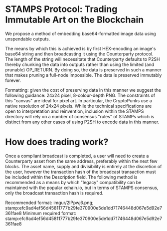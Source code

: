 # STAMPS Protocol: Trading Immutable Art on the Blockchain

We propose a method of embedding base64-formatted image data using unspendable outputs.

The means by which this is achieved is by first HEX-encoding an image's base64 string and then broadcasting it using the Counterparty protocol. The length of the string will necessitate that Counterparty defaults to P2SH thereby chunking the data into outputs rather than using the limited (and prunable) OP_RETURN. By doing so, the data is preserved in such a manner that makes pruning a full-node impossible. The data is preserved immutably forever.

Formatting: given the cost of preserving data in this manner we suggest the following guidance: 24x24 pixel, 8-colour-depth PNG. The constraints of this "canvas" are ideal for pixel art. In particular, the CryptoPunks use a native resolution of 24x24 pixels. While the technical specifications are open to interpretation and reinvention, inclusion within the STAMPS directory will rely on a number of consensus "rules" of STAMPs which is distinct from any other cases of using P2SH to encode data in this manner.

# How does trading work?

Once a compliant broadcast is completed, a user will need to create a Counterparty asset from the same address, preferably within the next few blocks. The asset name, supply and divisibility is entirely at the discretion of the user, however the transaction hash of the broadcast transaction must be included within the Description field. The following method is recommended as a means by which "legacy" compatibility can be maintained with the popular xchain.io, but in terms of STAMPS consensus, only the broadcast transaction hash is required.

Recommended format: imgur/2lPpwj6.png; stamp:efc9ad4ef56d45811777b29fe370900e5de1dd71746448d067e5d92e7361fae8
Minimum required format: stamp:efc9ad4ef56d45811777b29fe370900e5de1dd71746448d067e5d92e7361fae8
